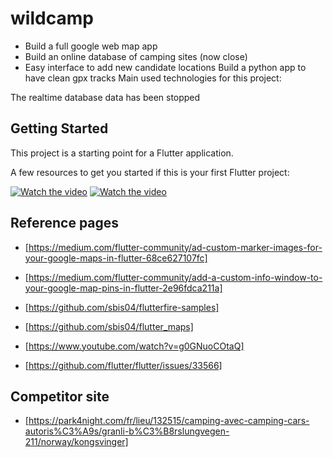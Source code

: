 # wildcamp


- Build a full google web map app
- Build an online database of camping sites (now close)
- Easy interface to add new candidate locations
Build a python app to have clean gpx tracks
Main used technologies for this project: 

The realtime database data has been stopped

## Getting Started

This project is a starting point for a Flutter application.

A few resources to get you started if this is your first Flutter project:


[![Watch the video](https://i.stack.imgur.com/Vp2cE.png)]([[https://youtu.be/vt5fpE0bzSY](https://youtube.com/shorts/am5H9G6OJgs?feature=share)](https://youtube.com/shorts/am5H9G6OJgs?feature=share))
[![Watch the video](https://i.stack.imgur.com/Vp2cE.png)]([[[https://youtu.be/vt5fpE0bzSY](https://youtube.com/shorts/am5H9G6OJgs?feature=share)](https://youtube.com/shorts/am5H9G6OJgs?feature=share)](https://youtube.com/shorts/am5H9G6OJgs?feature=share))



## Reference pages

- [https://medium.com/flutter-community/ad-custom-marker-images-for-your-google-maps-in-flutter-68ce627107fc]
- [https://medium.com/flutter-community/add-a-custom-info-window-to-your-google-map-pins-in-flutter-2e96fdca211a]

- [https://github.com/sbis04/flutterfire-samples]
- [https://github.com/sbis04/flutter_maps]

- [https://www.youtube.com/watch?v=g0GNuoCOtaQ]
- [https://github.com/flutter/flutter/issues/33566]

## Competitor site

- [https://park4night.com/fr/lieu/132515/camping-avec-camping-cars-autoris%C3%A9s/granli-b%C3%B8rslungvegen-211/norway/kongsvinger]
